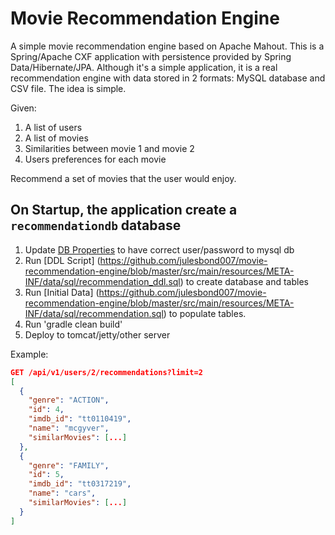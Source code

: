 Movie Recommendation Engine
=====================================
A simple movie recommendation engine based on Apache Mahout.  This is a Spring/Apache CXF application with persistence provided by Spring Data/Hibernate/JPA.  Although it's a simple application, it is a real recommendation engine with data stored in 2 formats:
MySQL database and CSV file.  The idea is simple.

Given:

<ol>
    <li> A list of users</li>
    <li> A list of movies</li>
    <li> Similarities between movie 1 and movie 2</li>
    <li> Users preferences for each movie</li>
</ol>

Recommend a set of movies that the user would enjoy.

On Startup, the application create a `recommendationdb` database
-------
1. Update [DB Properties](https://github.com/julesbond007/movie-recommendation-engine/blob/master/src/main/resources/META-INF/properties/db.properties) to have correct user/password to mysql db
2. Run [DDL Script] (https://github.com/julesbond007/movie-recommendation-engine/blob/master/src/main/resources/META-INF/data/sql/recommendation_ddl.sql) to create database and tables
3. Run [Initial Data] (https://github.com/julesbond007/movie-recommendation-engine/blob/master/src/main/resources/META-INF/data/sql/recommendation.sql) to populate tables.
4. Run 'gradle clean build'
5. Deploy to tomcat/jetty/other server

Example:
```json
GET /api/v1/users/2/recommendations?limit=2
[
  {
    "genre": "ACTION",
    "id": 4,
    "imdb_id": "tt0110419",
    "name": "mcgyver",
    "similarMovies": [...]
  },
  {
    "genre": "FAMILY",
    "id": 5,
    "imdb_id": "tt0317219",
    "name": "cars",
    "similarMovies": [...]
  }
]
```




